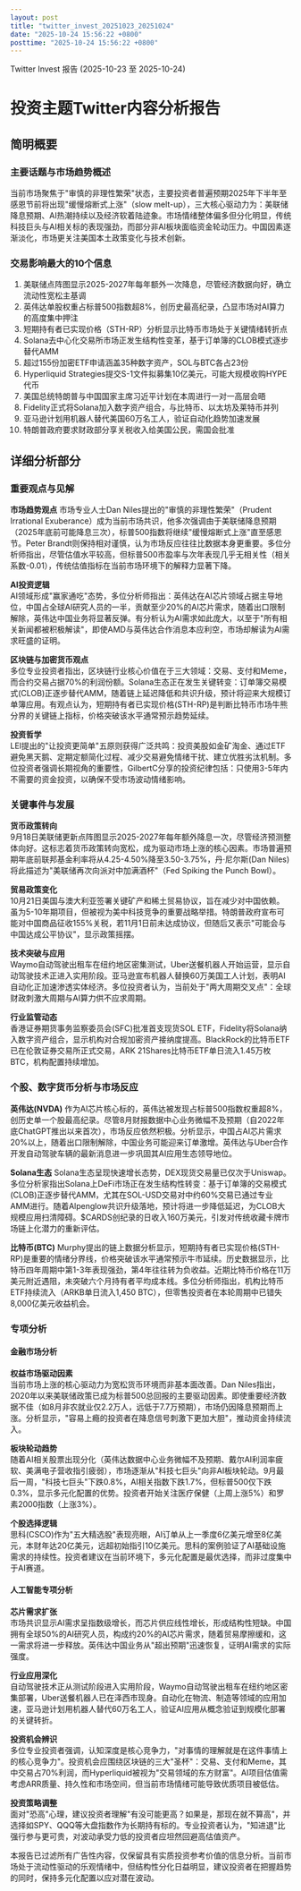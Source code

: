 ```yaml
---
layout: post
title: "twitter_invest_20251023_20251024"
date: "2025-10-24 15:56:22 +0800"
posttime: "2025-10-24 15:56:22 +0800"
---
```


Twitter Invest 报告 (2025-10-23 至 2025-10-24)

# 投资主题Twitter内容分析报告

## 简明概要

### 主要话题与市场趋势概述
当前市场聚焦于"审慎的非理性繁荣"状态，主要投资者普遍预期2025年下半年至感恩节前将出现"缓慢熔断式上涨"（slow melt-up），三大核心驱动力为：美联储降息预期、AI热潮持续以及经济软着陆迹象。市场情绪整体偏多但分化明显，传统科技巨头与AI相关标的表现强劲，而部分非AI板块面临资金轮动压力。中国因素逐渐淡化，市场更关注美国本土政策变化与技术创新。

### 交易影响最大的10个信息
1. 美联储点阵图显示2025-2027年每年额外一次降息，尽管经济数据向好，确立流动性宽松主基调
2. 英伟达单股权重占标普500指数超8%，创历史最高纪录，凸显市场对AI算力的高度集中押注
3. 短期持有者已实现价格（STH-RP）分析显示比特币市场处于关键情绪转折点
4. Solana去中心化交易所市场正发生结构性变革，基于订单簿的CLOB模式逐步替代AMM
5. 超过155份加密ETF申请涵盖35种数字资产，SOL与BTC各占23份
6. Hyperliquid Strategies提交S-1文件拟募集10亿美元，可能大规模收购HYPE代币
7. 美国总统特朗普与中国国家主席习近平计划在本周进行一对一高层会晤
8. Fidelity正式将Solana加入数字资产组合，与比特币、以太坊及莱特币并列
9. 亚马逊计划用机器人替代美国60万名工人，验证自动化趋势加速发展
10. 特朗普政府要求财政部分享关税收入给美国公民，需国会批准

## 详细分析部分

### 重要观点与见解

**市场趋势观点**
市场专业人士Dan Niles提出的"审慎的非理性繁荣"（Prudent Irrational Exuberance）成为当前市场共识，他多次强调由于美联储降息预期（2025年底前可能降息三次），标普500指数将继续"缓慢熔断式上涨"直至感恩节。Peter Brandt则保持相对谨慎，认为市场反应往往比数据本身更重要。多位分析师指出，尽管估值水平较高，但标普500市盈率与次年表现几乎无相关性（相关系数-0.01），传统估值指标在当前市场环境下的解释力显著下降。

**AI投资逻辑**  
AI领域形成"赢家通吃"态势，多位分析师指出：英伟达在AI芯片领域占据主导地位，中国占全球AI研究人员的一半，贡献至少20%的AI芯片需求，随着出口限制解除，英伟达中国业务将显著反弹。有分析认为AI需求如此庞大，以至于"所有相关新闻都被积极解读"，即使AMD与英伟达合作消息本应利空，市场却解读为AI需求旺盛的证明。

**区块链与加密货币观点**  
多位专业投资者指出，区块链行业核心价值在于三大领域：交易、支付和Meme，而合约交易占据70%的利润份额。Solana生态正在发生关键转变：订单簿交易模式(CLOB)正逐步替代AMM，随着链上延迟降低和共识升级，预计将迎来大规模订单簿应用。有观点认为，短期持有者已实现价格(STH-RP)是判断比特币市场牛熊分界的关键链上指标，价格突破该水平通常预示趋势延续。

**投资哲学**  
LEI提出的"让投资更简单"五原则获得广泛共鸣：投资美股如金矿淘金、通过ETF避免黑天鹅、定期定额简化过程、减少交易避免情绪干扰、建立优胜劣汰机制。多位投资者强调长期视角的重要性，GilbertC分享的投资纪律包括：只使用3-5年内不需要的资金投资，以确保不受市场波动情绪影响。

### 关键事件与发展

**货币政策转向**  
9月18日美联储更新点阵图显示2025-2027年每年额外降息一次，尽管经济预测整体向好。这标志着货币政策转向宽松，成为驱动市场上涨的核心因素。市场普遍预期年底前联邦基金利率将从4.25-4.50%降至3.50-3.75%，丹·尼尔斯(Dan Niles)将此描述为"美联储再次向派对中加满酒杯"（Fed Spiking the Punch Bowl）。

**贸易政策变化**  
10月21日美国与澳大利亚签署关键矿产和稀土贸易协议，旨在减少对中国依赖。虽为5-10年期项目，但被视为美中科技竞争的重要战略举措。特朗普政府宣布可能对中国商品征收155%关税，若11月1日前未达成协议，但随后又表示"可能会与中国达成公平协议"，显示政策摇摆。

**技术突破与应用**  
Waymo自动驾驶出租车在纽约地区密集测试，Uber送餐机器人开始运营，显示自动驾驶技术正进入实用阶段。亚马逊宣布机器人替换60万美国工人计划，表明AI自动化正加速渗透实体经济。多位投资者认为，当前处于"两大周期交叉点"：全球财政刺激大周期与AI算力供不应求周期。

**行业监管动态**  
香港证券期货事务监察委员会(SFC)批准首支现货SOL ETF，Fidelity将Solana纳入数字资产组合，显示机构对合规加密资产接纳度提高。BlackRock的比特币ETF已在伦敦证券交易所正式交易，ARK 21Shares比特币ETF单日流入1.45万枚BTC，机构配置持续增加。

### 个股、数字货币分析与市场反应

**英伟达(NVDA)**
作为AI芯片核心标的，英伟达被发现占标普500指数权重超8%，创历史单一个股最高纪录。尽管8月财报数据中心业务微幅不及预期（自2022年底ChatGPT推出以来首次），市场反应依然积极。分析显示，中国占AI芯片需求20%以上，随着出口限制解除，中国业务可能迎来订单激增。英伟达与Uber合作开发自动驾驶车辆的最新消息进一步巩固其AI应用生态领导地位。

**Solana生态**
Solana生态呈现快速增长态势，DEX现货交易量已仅次于Uniswap。多位分析家指出Solana上DeFi市场正在发生结构性转变：基于订单簿的交易模式(CLOB)正逐步替代AMM，尤其在SOL-USD交易对中约60%交易已通过专业AMM进行。随着Alpenglow共识升级落地，预计将进一步降低延迟，为CLOB大规模应用扫清障碍。$CARDS创纪录的日收入160万美元，引发对传统收藏卡牌市场链上化潜力的重新评估。

**比特币(BTC)**
Murphy提出的链上数据分析显示，短期持有者已实现价格(STH-RP)是重要的情绪分界线，价格突破该水平通常预示牛市延续。历史数据显示，比特币四年周期中第1-3年表现强劲，第4年往往转为负收益。近期比特币价格在11万美元附近遇阻，未突破六个月持有者平均成本线。多位分析师指出，机构比特币ETF持续流入（ARKB单日流入1,450 BTC），但零售投资者在本轮周期中已错失8,000亿美元收益机会。

### 专项分析

#### 金融市场分析

**权益市场驱动因素**  
当前市场上涨的核心驱动力为宽松货币环境而非基本面改善。Dan Niles指出，2020年以来美联储政策已成为标普500总回报的主要驱动因素。即使重要经济数据不佳（如8月非农就业仅2.2万人，远低于7.7万预期），市场仍因降息预期而上涨。分析显示，"容易上瘾的投资者在降息信号刺激下更加大胆"，推动资金持续流入。

**板块轮动趋势**  
随着AI相关股票出现分化（英伟达数据中心业务微幅不及预期、戴尔AI利润率疲软、美满电子营收指引疲弱），市场逐渐从"科技七巨头"向非AI板块轮动。9月最后一周，"科技七巨头"下跌0.8%，AI相关指数下跌1.7%，但标普500仅下跌0.3%，显示多元化配置的优势。投资者开始关注医疗保健（上周上涨5%）和罗素2000指数（上涨3%）。

**个股选择逻辑**  
思科(CSCO)作为"五大精选股"表现亮眼，AI订单从上一季度6亿美元增至8亿美元，本财年达20亿美元，远超初始指引10亿美元。思科的案例验证了AI基础设施需求的持续性。投资者建议在当前环境下，多元化配置是最优选择，而非过度集中于AI赛道。

#### 人工智能专项分析

**芯片需求扩张**  
市场共识显示AI需求呈指数级增长，而芯片供应线性增长，形成结构性短缺。中国拥有全球50%的AI研究人员，构成约20%的AI芯片需求，随着贸易摩擦缓和，这一需求将进一步释放。英伟达中国业务从"超出预期"迅速恢复，证明AI需求的实际强度。

**行业应用深化**  
自动驾驶技术正从测试阶段进入实用阶段，Waymo自动驾驶出租车在纽约地区密集部署，Uber送餐机器人已在泽西市现身。自动化在物流、制造等领域的应用加速，亚马逊计划用机器人替代60万名工人，验证AI应用从概念验证到规模化部署的关键转折。

**投资机会辨识**  
多位专业投资者强调，认知深度是核心竞争力，"对事情的理解就是在这件事情上的核心竞争力"。投资机会应围绕区块链的三大"圣杯"：交易、支付和Meme，其中交易占70%利润，而Hyperliquid被视为"交易领域的东方财富"。AI项目估值需考虑ARR质量、持久性和市场空间，但当前市场情绪可能导致优质项目被低估。

**投资策略调整**  
面对"恐高"心理，建议投资者理解"有没可能更高？如果是，那现在就不算高"，并选择如SPY、QQQ等大盘指数作为长期持有标的。专业投资者认为，"知进退"比强行参与更可贵，对波动承受力低的投资者应坦然回避高估值资产。

本报告已过滤所有广告性内容，仅保留具有实质投资参考价值的信息分析。当前市场处于流动性驱动的乐观情绪中，但结构性分化日益明显，建议投资者在把握趋势的同时，保持多元化配置以应对潜在波动。